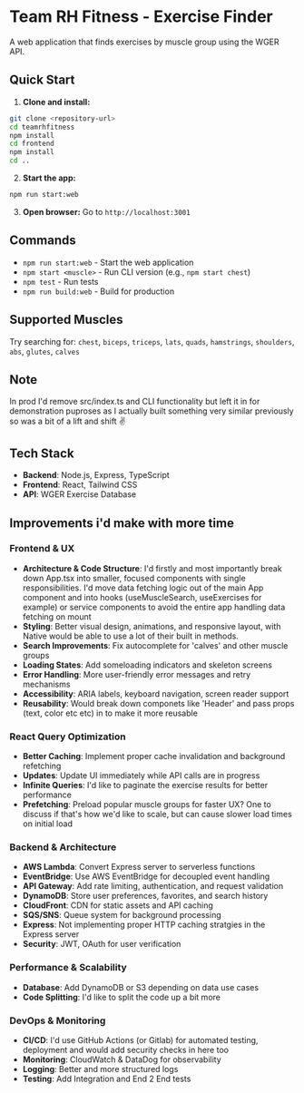 # Team RH Fitness - Exercise Finder

A web application that finds exercises by muscle group using the WGER API.

## Quick Start

1. **Clone and install:**
```bash
git clone <repository-url>
cd teamrhfitness
npm install
cd frontend
npm install
cd ..
```

2. **Start the app:**
```bash
npm run start:web
```

3. **Open browser:**
Go to `http://localhost:3001`

## Commands

- `npm run start:web` - Start the web application
- `npm start <muscle>` - Run CLI version (e.g., `npm start chest`)
- `npm test` - Run tests
- `npm run build:web` - Build for production

## Supported Muscles

Try searching for: `chest`, `biceps`, `triceps`, `lats`, `quads`, `hamstrings`, `shoulders`, `abs`, `glutes`, `calves`

## Note

In prod I'd remove src/index.ts and CLI functionality but left it in for demonstration puproses as I actually built something very similar previously so was a bit of a lift and shift ✌️

## Tech Stack

- **Backend**: Node.js, Express, TypeScript
- **Frontend**: React, Tailwind CSS
- **API**: WGER Exercise Database

## Improvements i'd make with more time

### Frontend & UX
- **Architecture & Code Structure**: I'd firstly and most importantly break down App.tsx into smaller, focused components with single responsibilities. I'd move data fetching logic out of the main App component and into hooks (useMuscleSearch, useExercises for example) or service components to avoid the entire app handling data fetching on mount
- **Styling**: Better visual design, animations, and responsive layout, with Native would be able to use a lot of their built in methods. 
- **Search Improvements**: Fix autocomplete for 'calves' and other muscle groups
- **Loading States**: Add someloading indicators and skeleton screens
- **Error Handling**: More user-friendly error messages and retry mechanisms
- **Accessibility**: ARIA labels, keyboard navigation, screen reader support
- **Reusability**: Would break down componets like 'Header' and pass props (text, color etc etc) in to make it more reusable

### React Query Optimization
- **Better Caching**: Implement proper cache invalidation and background refetching
- **Updates**: Update UI immediately while API calls are in progress
- **Infinite Queries**: I'd like to paginate the exercise results for better performance 
- **Prefetching**: Preload popular muscle groups for faster UX? One to discuss if that's how we'd like to scale, but can cause slower load times on initial load

### Backend & Architecture
- **AWS Lambda**: Convert Express server to serverless functions
- **EventBridge**: Use AWS EventBridge for decoupled event handling
- **API Gateway**: Add rate limiting, authentication, and request validation
- **DynamoDB**: Store user preferences, favorites, and search history
- **CloudFront**: CDN for static assets and API caching
- **SQS/SNS**: Queue system for background processing
- **Express**: Not implementing proper HTTP caching stratgies in the Express server
- **Security**: JWT, OAuth for user verification

### Performance & Scalability
- **Database**: Add DynamoDB or S3 depending on data use cases
- **Code Splitting**: I'd like to split the code up a bit more

### DevOps & Monitoring
- **CI/CD**: I'd use GitHub Actions (or Gitlab) for automated testing, deployment and would add security checks in here too
- **Monitoring**: CloudWatch & DataDog for observability
- **Logging**: Better and more structured logs
- **Testing**: Add Integration and End 2 End tests
